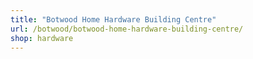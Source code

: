 ```yaml
---
title: "Botwood Home Hardware Building Centre"
url: /botwood/botwood-home-hardware-building-centre/
shop: hardware
---
```

